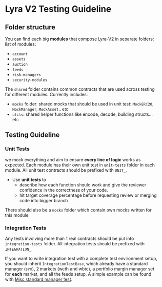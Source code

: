 # Lyra V2 Testing Guideline

## Folder structure

You can find each big **modules** that compose Lyra-V2 in separate folders: list of modules:

- `account`
- `assets`
- `auction`
- `feeds`
- `risk-managers`
- `security-modules`

The `shared` folder contains common contracts that are used across testing for different modules. Currently includes:

- `mocks` folder: shared mocks that should be used in unit test: `MockERC20`, `MockManager`, `MockAsset`.. etc
- `utils`: shared helper functions like encode, decode, building structs... etc

## Testing Guideline

### Unit Tests

we mock everything and aim to ensure **every line of logic** works as expected. Each module has their own unit test in `unit-tests` folder in each module. All unit test contracts should be prefixed with `UNIT_`.

- Use **unit tests** to 
  - describe how each function should work and give the reviewer confidence in the correctness of your code.
  - hit target coverage percentage before requesting review or merging code into bigger branch

There should also be a `mocks` folder which contain own mocks written for this module

  
### Integration Tests

Any tests involving more than 1 real contracts should be put into `integration-tests` folder. All integration tests should be prefixed with `INTEGRATION_`.

If you want to write integration test with a complete test environment setup, you should inherit `IntegrationTestBase`, which already have a standard manager (`srm`), 2 markets  (weth and wbtc), a portfolio margin manager set for **each** market, and all the feeds setup. A simple example can be found with [Misc standard manager test](integration-tests/standard-manager/misc.sol).
